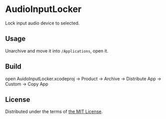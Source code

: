 # AudioInputLocker

Lock input audio device to selected.

## Usage

Unarchive and move it into `/Applications`, open it.

## Build

open AuidoInputLocker.xcodeproj -> Product -> Archive -> Distribute App -> Custom -> Copy App

## License

Distributed under the terms of [the MIT License](LICENSE).
